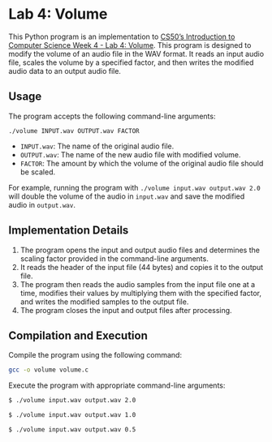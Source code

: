 # Lab 4: Volume

This Python program is an implementation to [CS50’s Introduction to Computer Science Week 4 - Lab 4: Volume](https://cs50.harvard.edu/x/2023/labs/4/volume/). This program is designed to modify the volume of an audio file in the WAV format. It reads an input audio file, scales the volume by a specified factor, and then writes the modified audio data to an output audio file.

## Usage

The program accepts the following command-line arguments:

```
./volume INPUT.wav OUTPUT.wav FACTOR
```

- `INPUT.wav`: The name of the original audio file.
- `OUTPUT.wav`: The name of the new audio file with modified volume.
- `FACTOR`: The amount by which the volume of the original audio file should be scaled.

For example, running the program with `./volume input.wav output.wav 2.0` will double the volume of the audio in `input.wav` and save the modified audio in `output.wav`.

## Implementation Details

1. The program opens the input and output audio files and determines the scaling factor provided in the command-line arguments.
2. It reads the header of the input file (44 bytes) and copies it to the output file.
3. The program then reads the audio samples from the input file one at a time, modifies their values by multiplying them with the specified factor, and writes the modified samples to the output file.
4. The program closes the input and output files after processing.

## Compilation and Execution

Compile the program using the following command:

```bash
gcc -o volume volume.c
```

Execute the program with appropriate command-line arguments:

```bash
$ ./volume input.wav output.wav 2.0
```

```bash
$ ./volume input.wav output.wav 1.0
```

```bash
$ ./volume input.wav output.wav 0.5
```